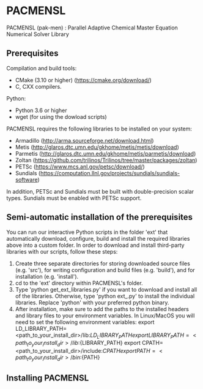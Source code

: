 # PACMENSL

PACMENSL (pak-men) : Parallel Adaptive Chemical Master Equation Numerical Solver Library


## Prerequisites
Compilation and build tools:
* CMake (3.10 or higher) (https://cmake.org/download/)
* C, CXX compilers.

Python:
* Python 3.6 or higher
* wget (for using the dowload scripts)


PACMENSL requires the following libraries to be installed on your system:

* Armadillo (http://arma.sourceforge.net/download.html)
* Metis (http://glaros.dtc.umn.edu/gkhome/metis/metis/download)
* Parmetis (http://glaros.dtc.umn.edu/gkhome/metis/parmetis/download)
* Zoltan (https://github.com/trilinos/Trilinos/tree/master/packages/zoltan)
* PETSc (https://www.mcs.anl.gov/petsc/download/)
* Sundials (https://computation.llnl.gov/projects/sundials/sundials-software)

In addition, PETSc and Sundials must be built with double-precision scalar types. Sundials must be enabled with PETSc support.

## Semi-automatic installation of the prerequisites

You can run our interactive Python scripts in the folder 'ext' that automatically download, configure, build and install the required libraries above into a custom folder. In order to download and install third-party libraries with our scripts, follow these steps:

1. Create three separate directories for storing downloaded source files (e.g. 'src'), for writing configuration and build files (e.g. 'build'), and for installation (e.g. 'install').
1. cd to the 'ext' directory within PACMENSL's folder.
1. Type 'python get_ext_libraries.py' if you want to download and install all of the libraries. Otherwise, type 'python ext_<library>.py' to install the individual libraries. Replace 'python' with your preferred python binary.
1. After installation, make sure to add the paths to the installed headers and library files to your environment variables. In Linux/MacOS you will need to set the following environment variables:
  export LD_LIBRARY_PATH=<path_to_your_install_dir>/lib:${LD_LIBRARY_PATH}
  export LIBRARY_PATH=<path_to_your_install_dir>/lib:${LIBRARY_PATH}
  export CPATH=<path_to_your_install_dir>/include:${CPATH}
  export PATH=<path_to_your_install_dir>/bin:${PATH}

## Installing PACMENSL
